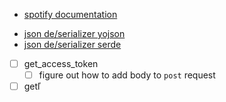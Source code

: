 * [spotify documentation]( https://developer.spotify.com/documentation/web-api/howtos/web-app-profile )

- [json de/serializer yojson](https://github.com/ocaml-community/yojson)
- [json de/serializer serde](https://github.com/serde-ml/serde)

- [ ] get_access_token
    - [ ] figure out how to add body to `post` request
- [ ] getľ
